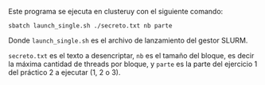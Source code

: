 Este programa se ejecuta en clusteruy con el siguiente comando:

```
sbatch launch_single.sh ./secreto.txt nb parte
```

Donde `launch_single.sh` es el archivo de lanzamiento del gestor SLURM.

`secreto.txt` es el texto a desencriptar, `nb` es el tamaño del bloque, es decir la máxima cantidad de threads por bloque, y `parte` es la parte del ejercicio 1 del práctico 2 a ejecutar (1, 2 o 3).
